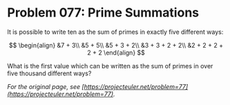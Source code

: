 # Problem 077: Prime Summations

It is possible to write ten as the sum of primes in exactly five different ways:

$$
\begin{align}
&7 + 3\\
&5 + 5\\
&5 + 3 + 2\\
&3 + 3 + 2 + 2\\
&2 + 2 + 2 + 2 + 2
\end{align}
$$

What is the first value which can be written as the sum of primes in over five thousand different ways?

*For the original page, see [https://projecteuler.net/problem=77](https://projecteuler.net/problem=77).*
